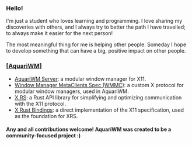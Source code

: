 ### Hello!
I'm just a student who loves learning and programming. I love sharing my discoveries with others, and I always try to
better the path I have travelled; to always make it easier for the next person!

The most meaningful thing for me is helping other people. Someday I hope to develop something that can have a big,
positive impact on other people.

### [[AquariWM](https://github.com/AquariWM)]
- [AquariWM Server](https://github.com/AquariWM/aquariwm): a modular window manager for X11.
- [Window Manager MetaClients Spec (WMMC)](https://github.com/AquariWM/wmmc-spec): a custom X protocol for modular
  window managers, used in AquariWM.
- [X.RS](https://github.com/AquariWM/x11-libraries/tree/main/xrs): a Rust API library for simplifying and optimizing
  communication with the X11 protocol.
- [X Rust Bindings](https://github.com/x11-libraries/tree/main/xrb): a direct implementation of the X11 specification,
  used as the foundation for XRS.

#### Any and all contributions welcome! AquariWM was created to be a community-focused project :)
